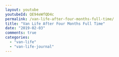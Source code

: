 ```yaml
---
layout: youtube
youtubeId: QE94eWfQD4c
permalink: /van-life-after-four-months-full-time/
title: "Van Life After Four Months Full Time"
date: "2019-02-03"
comments: true
categories: 
  - "van-life"
  - "van-life-journal"
---
```


